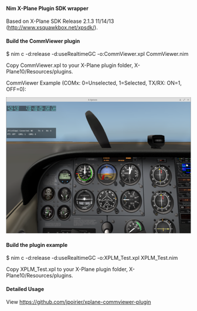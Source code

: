 #### Nim X-Plane Plugin SDK wrapper

Based on X-Plane SDK Release 2.1.3 11/14/13 (http://www.xsquawkbox.net/xpsdk/).


####  Build the CommViewer plugin
$ nim c -d:release -d:useRealtimeGC -o:CommViewer.xpl CommViewer.nim

Copy CommViewer.xpl to your X-Plane plugin folder, X-Plane10/Resources/plugins.

CommViewer Example (COMx: 0=Unselected, 1=Selected, TX/RX: ON=1, OFF=0):

![Alt text](./images/CommViewer.png "X-Plane screenshot")


#### Build the plugin example
$ nim c -d:release -d:useRealtimeGC -o:XPLM_Test.xpl XPLM_Test.nim

Copy XPLM_Test.xpl to your X-Plane plugin folder, X-Plane10/Resources/plugins.


#### Detailed Usage
View https://github.com/jpoirier/xplane-commviewer-plugin
